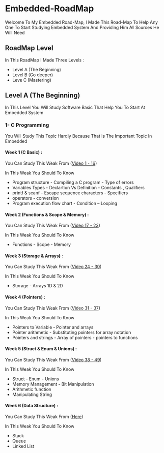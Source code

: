 # Embedded-RoadMap
Welcome To My Embedded Road-Map, I Made This Road-Map To Help Any One To Start Studying Embedded System And Providing Him All Sources He Will Need

## RoadMap Level
In This RoadMap I Made Three Levels :
- Level A (The Beginning)
- Level B (Go deeper)
- Leve C (Mastering)

## Level A (The Beginning)
In This Level You Will Study Software Basic That Help You To Start At Embedded System

### 1- C Programming
You Will Study This Topic Hardly Because That Is The Important Topic In Embedded

#### Week 1 (C Basic) :
You Can Study This Weak From ([Video 1 - 16](https://www.youtube.com/playlist?list=PLfgCIULRQavzxY))

In This Weak You Should To Know 
- Program structure - Compiling a C program - Type of errors
- Variables Types - Declartion Vs Definition - Constants , Qualifiers
- printf & scanf - Escape sequence characters - Specifiers
- operators - conversion
- Program execution flow chart - Condition – Looping

#### Week 2 (Functions & Scope & Memory) :
You Can Study This Weak From ([Video 17 - 23](https://www.youtube.com/watch?v=yV_Cu2iJNRQ&list=PLfgCIULRQavzxY-IO2sO5Vj5x7C_tjW3R&index=17&pp=iAQB))

In This Weak You Should To Know 
- Functions - Scope - Memory

#### Week 3 (Storage & Arrays) :
You Can Study This Weak From ([Video 24 - 30](https://www.youtube.com/watch?v=8EKdIYb16tE&list=PLfgCIULRQavzxY-IO2sO5Vj5x7C_tjW3R&index=24))

In This Weak You Should To Know 
- Storage - Arrays 1D & 2D

#### Week 4 (Pointers) :
You Can Study This Weak From ([Video 31 - 37](https://www.youtube.com/watch?v=2T_6fg2sdBE&list=PLfgCIULRQavzxY-IO2sO5Vj5x7C_tjW3R&index=32))

In This Weak You Should To Know 
- Pointers to Variable - Pointer and arrays
- Pointer arithmetic - Substituting pointers for array notation 
- Pointers and strings - Array of pointers - pointers to functions 

#### Week 5 (Struct & Enum & Unions) :
You Can Study This Weak From ([Video 38 - 49](https://www.youtube.com/watch?v=dlvzR15atHE&list=PLfgCIULRQavzxY-IO2sO5Vj5x7C_tjW3R&index=40))

In This Weak You Should To Know 
- Struct - Enum - Unions
- Memory Management - Bit Manipulation
- Arithmetic function
- Manipulating String

#### Week 6 (Data Structure) :
You Can Study This Weak From ([Here](https://www.youtube.com/watch?v=OpIqt71NjMc&list=PLfgCIULRQavxpi-GYpkLt8_sFb2VlT6Zo))

In This Weak You Should To Know 
- Stack
- Queue
- Linked List
